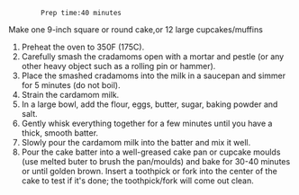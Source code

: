 
            Prep time:40 minutes

   Make one 9-inch square or round cake,or 12 large cupcakes/muffins


1. Preheat the oven to 350F (175C). 
2. Carefully smash the cradamoms open with a mortar and pestle (or any other heavy object such as a rolling pin or hammer).
3. Place the smashed cradamoms into the milk in a saucepan and simmer for 5 minutes (do not boil).
4. Strain the cardamom milk.
5. In a large bowl, add the flour, eggs, butter, sugar, baking powder and salt.
6. Gently whisk everything together for a few minutes until you have a thick, smooth batter.
7. Slowly pour the cardamom milk into the batter and mix it well. 
8. Pour the cake batter into a well-greased cake pan or cupcake moulds (use melted buter to brush the pan/moulds) and bake for 30-40 minutes or until golden brown. Insert a toothpick or fork into the center of the cake to test if it's done; the toothpick/fork will come out clean. 